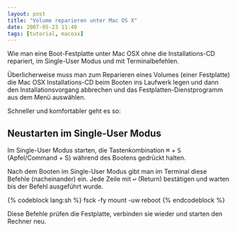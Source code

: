 ```yaml
---
layout: post
title: "Volume reparieren unter Mac OS X"
date: 2007-05-23 11:40
tags: [tutorial, macosx]
---
```


Wie man eine Boot-Festplatte unter Mac OSX ohne die Installations-CD repariert, im Single-User Modus und mit Terminalbefehlen.

<!-- more -->

Überlicherweise muss man zum Reparieren eines Volumes (einer Festplatte) die Mac OSX Installations-CD beim Booten ins Laufwerk legen und dann den Installationsvorgang abbrechen und das Festplatten-Dienstprogramm aus dem Menü auswählen.

Schneller und komfortabler geht es so:

## Neustarten im Single-User Modus

Im Single-User Modus starten, die Tastenkombination <kbd>⌘</kbd> + <kbd>S</kbd> (Apfel/Command + S) während des Bootens gedrückt halten.

Nach dem Booten im Single-User Modus gibt man im Terminal diese Befehle (nacheinander) ein. Jede Zeile mit <kbd>↩</kbd> (Return) bestätigen und warten bis der Befehl ausgeführt wurde.

{% codeblock lang:sh %}
fsck -fy
mount -uw
reboot
{% endcodeblock %}

Diese Befehle prüfen die Festplatte, verbinden sie wieder und starten den Rechner neu.
